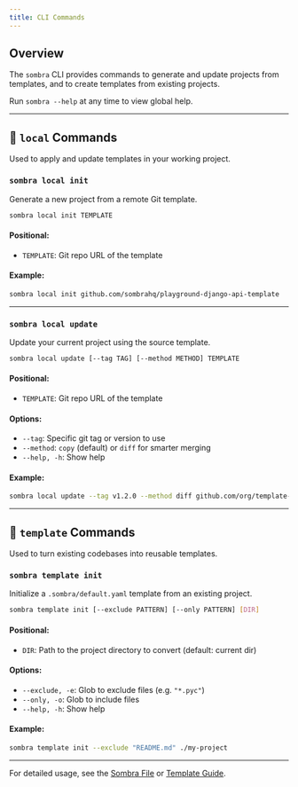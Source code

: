 ```yaml
---
title: CLI Commands
---
```


## Overview

The `sombra` CLI provides commands to generate and update projects from templates, and to create templates from existing projects.

Run `sombra --help` at any time to view global help.

---


## 🔧 `local` Commands

Used to apply and update templates in your working project.

### `sombra local init`

Generate a new project from a remote Git template.

```bash
sombra local init TEMPLATE
```

#### Positional:

* `TEMPLATE`: Git repo URL of the template

#### Example:

```bash
sombra local init github.com/sombrahq/playground-django-api-template
```

---

### `sombra local update`

Update your current project using the source template.

```bash
sombra local update [--tag TAG] [--method METHOD] TEMPLATE
```

#### Positional:

* `TEMPLATE`: Git repo URL of the template

#### Options:

* `--tag`: Specific git tag or version to use
* `--method`: `copy` (default) or `diff` for smarter merging
* `--help, -h`: Show help

#### Example:

```bash
sombra local update --tag v1.2.0 --method diff github.com/org/template-repo
```

---

## 🧪 `template` Commands

Used to turn existing codebases into reusable templates.

### `sombra template init`

Initialize a `.sombra/default.yaml` template from an existing project.

```bash
sombra template init [--exclude PATTERN] [--only PATTERN] [DIR]
````

#### Positional:

* `DIR`: Path to the project directory to convert (default: current dir)

#### Options:

* `--exclude, -e`: Glob to exclude files (e.g. `"*.pyc"`)
* `--only, -o`: Glob to include files
* `--help, -h`: Show help

#### Example:

```bash
sombra template init --exclude "README.md" ./my-project
```

---

For detailed usage, see the [Sombra File](sombra-file.md) or [Template Guide](../sombra-templates/index.md).
